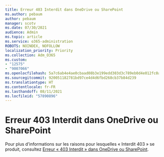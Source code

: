 ```yaml
---
title: Erreur 403 Interdit dans OneDrive ou SharePoint
ms.author: pebaum
author: pebaum
manager: scotv
ms.date: 07/30/2021
audience: Admin
ms.topic: article
ms.service: o365-administration
ROBOTS: NOINDEX, NOFOLLOW
localization_priority: Priority
ms.collection: Adm_O365
ms.custom:
- "12575"
- "9007066"
ms.openlocfilehash: 5a7c6ab4e4ae0cbaad08b3e199edd303d3c789eb0d4e012fc0a24ad76750c880
ms.sourcegitcommit: 920051182781bd97ce4d4d6fbd268cb37b84d239
ms.translationtype: HT
ms.contentlocale: fr-FR
ms.lasthandoff: 08/11/2021
ms.locfileid: "57890896"
---
```

# <a name="403-forbidden-error-on-onedrive-or-sharepoint"></a>Erreur 403 Interdit dans OneDrive ou SharePoint

Pour plus d’informations sur les raisons pour lesquelles « Interdit 403 »  se produit, consultez [Erreur « 403 Interdit » dans OneDrive ou SharePoint](https://docs.microsoft.com/sharepoint/troubleshoot/sharing-and-permissions/error-403-forbidden).